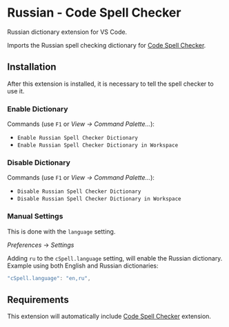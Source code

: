 # Russian - Code Spell Checker

Russian dictionary extension for VS Code.

Imports the Russian spell checking dictionary for [Code Spell Checker](https://marketplace.visualstudio.com/items?itemName=streetsidesoftware.code-spell-checker).



## Installation

After this extension is installed, it is necessary to tell the spell checker to use it.

### Enable Dictionary

Commands (use `F1` or *View -> Command Palette...*):
- `Enable Russian Spell Checker Dictionary`
- `Enable Russian Spell Checker Dictionary in Workspace`


### Disable Dictionary

Commands (use `F1` or *View -> Command Palette...*):
- `Disable Russian Spell Checker Dictionary`
- `Disable Russian Spell Checker Dictionary in Workspace`

### Manual Settings

This is done with the `language` setting.

*Preferences* -> *Settings*

Adding `ru` to the `cSpell.language` setting, will enable the Russian dictionary.
Example using both English and Russian dictionaries:
```javascript
"cSpell.language": "en,ru",
```



## Requirements
This extension will automatically include [Code Spell Checker](https://marketplace.visualstudio.com/items?itemName=streetsidesoftware.code-spell-checker) extension.
